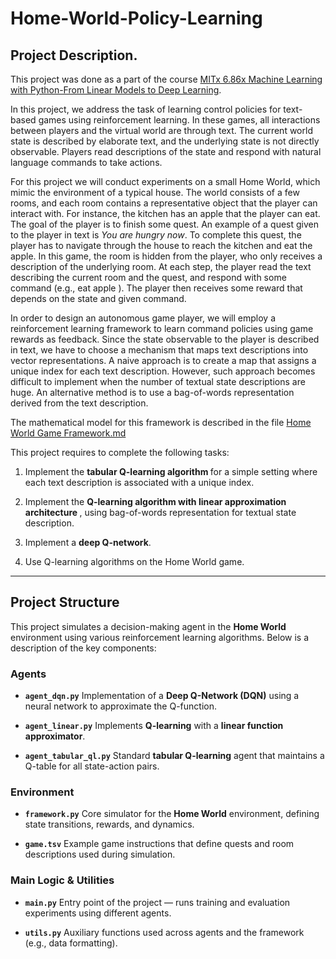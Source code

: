 # Home-World-Policy-Learning

## Project Description.

This project was done as a part of the course [MITx 6.86x Machine Learning with Python-From Linear Models to Deep Learning](https://www.edx.org/learn/machine-learning/massachusetts-institute-of-technology-machine-learning-with-python-from-linear-models-to-deep-learning).

In this project, we address the task of learning control policies for text-based games using reinforcement learning. In these games, all interactions between players and the virtual world are through text. The current world state is described by elaborate text, and the underlying state is not directly observable. Players read descriptions of the state and respond with natural language commands to take actions.

For this project we will conduct experiments on a small Home World, which mimic the environment of a typical house. The world consists of a few rooms, and each room contains a representative object that the player can interact with. For instance, the kitchen has an apple that the player can eat. The goal of the player is to finish some quest. An example of a quest given to the player in text is *You are hungry now*. To complete this quest, the player has to navigate through the house to reach the kitchen and eat the apple. In this game, the room is hidden from the player, who only receives a description of the underlying room. At each step, the player read the text describing the current room and the quest, and respond with some command (e.g., eat apple ). The player then receives some reward that depends on the state and given command.

In order to design an autonomous game player, we will employ a reinforcement learning framework to learn command policies using game rewards as feedback. Since the state observable to the player is described in text, we have to choose a mechanism that maps text descriptions into vector representations. A naive approach is to create a map that assigns a unique index for each text description. However, such approach becomes difficult to implement when the number of textual state descriptions are huge. An alternative method is to use a bag-of-words representation derived from the text description. 

The mathematical model for this framework is described in the file [Home World Game Framework.md](https://github.com/perepelart/Home-World-Policy-Learning/blob/167907f70361518aff5ff762558ba9d9dd871c3b/Home%20World%20Game%20Framework.md)

This project requires to complete the following tasks:

1. Implement the <b> tabular Q-learning algorithm </b> for a simple setting where each text description is associated with a unique index.

2. Implement the <b> Q-learning algorithm with linear approximation architecture </b>, using bag-of-words representation for textual state description.

3. Implement a <b>deep Q-network</b>.

4. Use Q-learning algorithms on the Home World game.

---

## Project Structure

This project simulates a decision-making agent in the **Home World** environment using various reinforcement learning algorithms. Below is a description of the key components:

### Agents

* **`agent_dqn.py`**
  Implementation of a **Deep Q-Network (DQN)** using a neural network to approximate the Q-function.

* **`agent_linear.py`**
  Implements **Q-learning** with a **linear function approximator**.

* **`agent_tabular_ql.py`**
  Standard **tabular Q-learning** agent that maintains a Q-table for all state-action pairs.

### Environment

* **`framework.py`**
  Core simulator for the **Home World** environment, defining state transitions, rewards, and dynamics.

* **`game.tsv`**
  Example game instructions that define quests and room descriptions used during simulation.

### Main Logic & Utilities

* **`main.py`**
  Entry point of the project — runs training and evaluation experiments using different agents.

* **`utils.py`**
  Auxiliary functions used across agents and the framework (e.g., data formatting).

